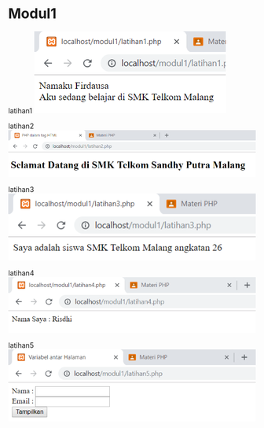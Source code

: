 # Modul1

latihan1
![alt text](https://github.com/RisdhiLaksna/Modul1/blob/master/latihan1.PNG)

latihan2
![alt text](https://github.com/RisdhiLaksna/Modul1/blob/master/latihan2.PNG)

latihan3
![alt text](https://github.com/RisdhiLaksna/Modul1/blob/master/latihan3.PNG)

latihan4
![alt text](https://github.com/RisdhiLaksna/Modul1/blob/master/latihan4.PNG)

latihan5
![alt text](https://github.com/RisdhiLaksna/Modul1/blob/master/latihan5.PNG)
